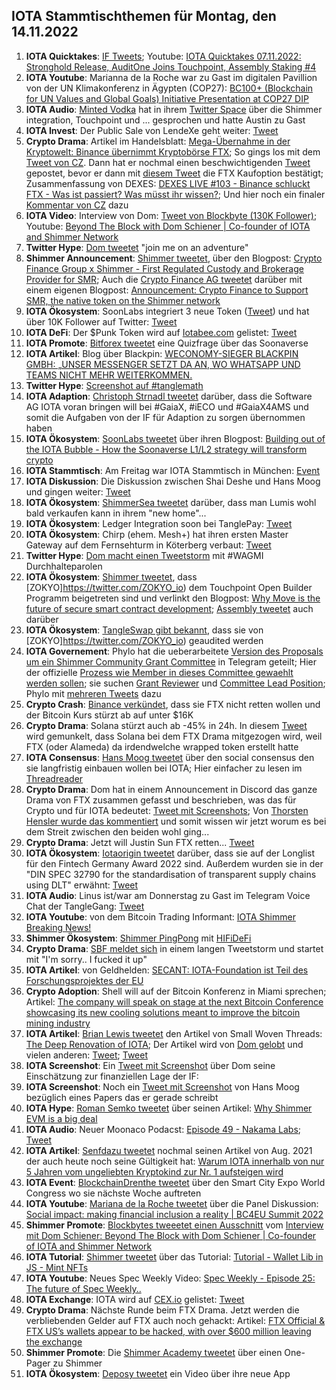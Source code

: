 ## IOTA Stammtischthemen für Montag, den 14.11.2022

1. **IOTA Quicktakes**: [IF Tweets](https://twitter.com/iota/status/1589558401608065026?s=20&t=p0b9tGAharZB0FUpZosxzw); Youtube: [IOTA Quicktakes 07.11.2022: Stronghold Release, AuditOne Joins Touchpoint, Assembly Staking #4](https://www.youtube.com/watch?v=c7OEFJJhMq8)
2. **IOTA Youtube**: Marianna de la Roche war zu Gast im digitalen Pavillion von der UN Klimakonferenz in Ägypten (COP27): [BC100+ (Blockchain for UN Values and Global Goals) Initiative Presentation at COP27 DIP](https://www.youtube.com/watch?v=wwC8FQ5-4ko&feature=youtu.be)
3. **IOTA Audio**: [Minted Vodka](https://twitter.com/MintedVodka) hat in ihrem [Twitter Space](https://twitter.com/MintedVodka/status/1589507616866435072?s=20&t=p0b9tGAharZB0FUpZosxzw) über die Shimmer integration, Touchpoint und ... gesprochen und hatte Austin zu Gast
4. **IOTA Invest**: Der Public Sale von LendeXe geht weiter: [Tweet](https://twitter.com/LendeXeFinance/status/1589963064782508033?s=20&t=p0b9tGAharZB0FUpZosxzw)
5. **Crypto Drama**: Artikel im Handelsblatt: [Mega-Übernahme in der Kryptowelt: Binance übernimmt Kryptobörse FTX](https://www.handelsblatt.com/finanzen/maerkte/devisen-rohstoffe/cyberdevisen-mega-uebernahme-in-der-kryptowelt-binance-uebernimmt-kryptoboerse-ftx/28796424.html); So gings los mit dem [Tweet von CZ](https://twitter.com/cz_binance/status/1589283421704290306?s=20&t=LMazQ1_FRgW98kVuA9_hTA). Dann hat er nochmal einen beschwichtigenden [Tweet](https://twitter.com/cz_binance/status/1589695556909424640?s=20&t=LMazQ1_FRgW98kVuA9_hTA) gepostet, bevor er dann mit [diesem Tweet](https://twitter.com/cz_binance/status/1590013613586411520?s=20&t=LMazQ1_FRgW98kVuA9_hTA) die FTX Kaufoption bestätigt; Zusammenfassung von DEXES: [DEXES LIVE #103 - Binance schluckt FTX - Was ist passiert? Was müsst ihr wissen?](https://www.youtube.com/watch?v=7hbpCHzIyeE); Und hier noch ein finaler [Kommentar von CZ](https://twitter.com/cz_binance/status/1590351182513729544) dazu
6. **IOTA Video**: Interview von Dom: [Tweet von Blockbyte (130K Follower)](https://twitter.com/blockbytescom/status/1590094298422599680?s=20&t=LWJP6SoT3jT2DOQon3d2pw); Youtube: [Beyond The Block with Dom Schiener | Co-founder of IOTA and Shimmer Network](https://www.youtube.com/watch?v=bEYphwsNHrc)
7. **Twitter Hype**: [Dom tweetet](https://twitter.com/DomSchiener/status/1590021649168224257?s=20&t=LWJP6SoT3jT2DOQon3d2pw) "join me on an adventure"
8. **Shimmer Announcement**: [Shimmer tweetet](https://twitter.com/shimmernet/status/1589981071164440576?s=20&t=LWJP6SoT3jT2DOQon3d2pw), über den Blogpost: [Crypto Finance Group x Shimmer - First Regulated Custody and Brokerage Provider for SMR](https://blog.shimmer.network/crypto-finance-group-x-shimmer/); Auch die [Crypto Finance AG tweetet](https://twitter.com/CryptoFinanceAG/status/1589984708372627456?s=20&t=LWJP6SoT3jT2DOQon3d2pw) darüber mit einem eigenen Blogpost: [Announcement: Crypto Finance to Support SMR, the native token on the Shimmer network](https://www.cryptofinance.ch/news-announcement-crypto-finance-to-support-smr/)
9. **IOTA Ökosystem**: SoonLabs integriert 3 neue Token ([Tweet](https://twitter.com/soon_labs/status/1589867504146714626?s=20&t=LMazQ1_FRgW98kVuA9_hTA)) und hat über 10K Follower auf Twitter: [Tweet](https://twitter.com/soon_labs/status/1590062864383234048?s=20&t=LWJP6SoT3jT2DOQon3d2pw)
10. **IOTA DeFi**: Der $Punk Token wird auf [Iotabee.com](iotabee.com) gelistet: [Tweet](https://twitter.com/IotaPunks_71/status/1589958448103333888?s=20&t=LWJP6SoT3jT2DOQon3d2pw)
11. **IOTA Promote**: [Bitforex tweetet](https://twitter.com/bitforexcom/status/1589890466840985600?s=20&t=LMazQ1_FRgW98kVuA9_hTA) eine Quizfrage über das Soonaverse
12. **IOTA Artikel**: Blog über Blackpin: [WECONOMY-SIEGER BLACKPIN GMBH: „UNSER MESSENGER SETZT DA AN, WO WHATSAPP UND TEAMS NICHT MEHR WEITERKOMMEN.](https://www.staufen.ag/weconomy-sieger-blackpin-gmbh-unser-messenger-setzt-da-an-wo-whatsapp-und-teams-nicht-mehr-weiterkommen/)
13. **Twitter Hype**: [Screenshot auf #tanglemath](https://twitter.com/Vrom14286662/status/1590058609635110912?s=20&t=LMazQ1_FRgW98kVuA9_hTA)
14. **IOTA Adaption**: [Christoph Strnadl tweetet](https://twitter.com/archimate/status/1589709369566171138?s=20&t=LfxtJc0nZf_lbBWe1Q4VIA) darüber, dass die Software AG IOTA voran bringen will bei #GaiaX, #iECO und #GaiaX4AMS und somit die Aufgaben von der IF für Adaption zu sorgen übernommen haben
15. **IOTA Ökosystem**: [SoonLabs tweetet](https://twitter.com/soon_labs/status/1590220780650254336?s=20&t=LfxtJc0nZf_lbBWe1Q4VIA) über ihren Blogpost: [Building out of the IOTA Bubble - How the Soonaverse L1/L2 strategy will transform crypto](https://soonlabs.medium.com/building-out-of-the-iota-bubble-2cafdb784017)
16. **IOTA Stammtisch**: Am Freitag war IOTA Stammtisch in München: [Event](https://www.meetup.com/de-DE/iota-muc/events/288654602/)
17. **IOTA Diskussion**: Die Diskussion zwischen Shai Deshe und Hans Moog und gingen weiter: [Tweet](https://twitter.com/DesheShai/status/1589888927535493121?s=20&t=NAAADsrshXZtTVsWcf25AQ)
18. **IOTA Ökosystem**: [ShimmerSea tweetet](https://twitter.com/ShimmerSeaDEX/status/1590245302942007296?t=xr6YXT7trmJvL6UjGtjRpA&s=19) darüber, dass man Lumis wohl bald verkaufen kann in ihrem "new home"...
19. **IOTA Ökosystem**: Ledger Integration soon bei TanglePay: [Tweet](https://twitter.com/tanglepaycom/status/1590266344578379777?s=20&t=LfxtJc0nZf_lbBWe1Q4VIA)
20. **IOTA Ökosystem**: Chirp (ehem. Mesh+) hat ihren ersten Master Gateway auf dem Fernsehturm in Köterberg verbaut: [Tweet](https://twitter.com/ChirpIoT/status/1590301171301814272?s=20&t=LfxtJc0nZf_lbBWe1Q4VIA)
21. **Twitter Hype**: [Dom macht einen Tweetstorm](https://twitter.com/DomSchiener/status/1590301949702066177?s=20&t=U1kJnwMYguwHcOuGjegOuA) mit #WAGMI Durchhalteparolen
22. **IOTA Ökosystem**: [Shimmer tweetet](https://twitter.com/shimmernet/status/1590343460581965824?s=20&t=LfxtJc0nZf_lbBWe1Q4VIA), dass [ZOKYO]https://twitter.com/ZOKYO_io) dem Touchpoint Open Builder Programm beigetreten sind und verlinkt den Blogpost: [Why Move is the future of secure smart contract development](https://medium.com/@zokyo.io/why-move-is-the-future-of-secure-smart-contract-development-7a219e37e00b); [Assembly tweetet](https://twitter.com/assembly_net/status/1590346473631367169?s=20&t=FC-JZbNlO23qtF57H72ZPQ) auch darüber
23. **IOTA Ökosystem**: [TangleSwap gibt bekannt](https://twitter.com/TangleSwapE/status/1590346780809760773?s=20&t=bZSkL1p0jFcq4aBp1oYf7w), dass sie von [ZOKYO]https://twitter.com/ZOKYO_io) geaudited werden
24. **IOTA Governement**: Phylo hat die ueberarbeitete [Version des Proposals um ein Shimmer Community Grant Committee](https://govern.iota.org/t/shimmer-community-grant-committee-version-2/1437) in Telegram geteilt; Hier der offizielle [Prozess wie Member in dieses Committee gewaehlt werden sollen](https://govern.iota.org/t/community-grant-committee-selection-proccess-specification/1436); sie suchen [Grant Reviewer](https://govern.iota.org/c/shimmer-governance-proposals/community-treasury-grant-reviewer-applications/58) und [Committee Lead Position](https://govern.iota.org/c/shimmer-governance-proposals/shimmer-community-treasury-coommittee-lead-appli/59); Phylo mit [mehreren Tweets](https://twitter.com/PhyloIota/status/1590696939003449345?s=20&t=1lk0e9rVz224tYbGOq388A) dazu
25. **Crypto Crash**: [Binance verkündet](https://twitter.com/binance/status/1590449161069268992?s=20&t=0XQC_uGj-H0V6kUYaF_gjA), dass sie FTX nicht retten wollen und der Bitcoin Kurs stürzt ab auf unter $16K
26. **Crypto Drama**: Solana stürzt auch ab -45% in 24h. In diesem [Tweet](https://twitter.com/weremeow/status/1590461628864397312?s=20&t=-_V6_lM9N4X_c8cEMzo2Jw) wird gemunkelt, dass Solana bei dem FTX Drama mitgezogen wird, weil FTX (oder Alameda) da irdendwelche wrapped token erstellt hatte 
27. **IOTA Consensus**: [Hans Moog tweetet](https://twitter.com/hus_qy/status/1590476404776669185?s=20&t=-_V6_lM9N4X_c8cEMzo2Jw) über den social consensus den sie langfristig einbauen wollen bei IOTA; Hier einfacher zu lesen im [Threadreader](https://threadreaderapp.com/thread/1590476404776669185.html)
28. **Crypto Drama**: Dom hat in einem Announcement in Discord das ganze Drama von FTX zusammen gefasst und beschrieben, was das für Crypto und für IOTA bedeutet: [Tweet mit Screenshots](https://twitter.com/Vrom14286662/status/1590594305424773120?s=20&t=-_V6_lM9N4X_c8cEMzo2Jw); Von [Thorsten Hensler wurde das kommentiert](https://twitter.com/theissler/status/1590662594863706112?s=20&t=9-taEyMbtVtLbeIe_UtQJg) und somit wissen wir jetzt worum es bei dem Streit zwischen den beiden wohl ging...
29. **Crypto Drama**: Jetzt will Justin Sun FTX retten... [Tweet](https://twitter.com/justinsuntron/status/1590585495649923073?s=20&t=I49vTYAaUoV7S87ecHY4Ag)
30. **IOTA Ökosystem**: [Iotaorigin tweetet](https://twitter.com/origin_iota/status/1590649848084123649?s=20&t=EK17upg2HF3W2CL5Oa7HJg) darüber, dass sie auf der Longlist für den Fintech Germany Award 2022 sind. Außerdem wurden sie in der "DIN SPEC 32790 for the standardisation of transparent supply chains using DLT" erwähnt: [Tweet](https://twitter.com/origin_iota/status/1586019756603502592?s=20&t=VH-xejQH9C6Jzdy55ncZVQ)
31. **IOTA Audio**: Linus ist/war am Donnerstag zu Gast im Telegram Voice Chat der TangleGang: [Tweet](https://twitter.com/GangTangleTalk/status/1590676739260547072?s=20&t=EK17upg2HF3W2CL5Oa7HJg)
32. **IOTA Youtube**: von dem Bitcoin Trading Informant: [IOTA Shimmer Breaking News!](https://www.youtube.com/watch?v=QbQ-2zXBQRY)
33. **Shimmer Ökosystem**: [Shimmer PingPong](https://twitter.com/shimmernet/status/1590702703310577664?s=20&t=1lk0e9rVz224tYbGOq388A) mit [HIFiDeFi](https://twitter.com/HiFiDeFi)
34. **Crypto Drama**: [SBF meldet sich](https://twitter.com/SBF_FTX/status/1590709166515310593?s=20&t=v0--ZgkLVSNmaXWUafcwWw) in einem langen Tweetstorm und startet mit "I'm sorry.. I fucked it up"
35. **IOTA Artikel**: von Geldhelden: [SECANT: IOTA-Foundation ist Teil des Forschungsprojektes der EU](https://geldhelden.org/secant-iota-foundation-ist-teil-des-forschungsprojektes-der-eu/?cn-reloaded=1)
36. **Crypto Adoption**: Shell will auf der Bitcoin Konferenz in Miami sprechen; Artikel: [The company will speak on stage at the next Bitcoin Conference showcasing its new cooling solutions meant to improve the bitcoin mining industry](https://bitcoinmagazine.com/business/shell-signs-two-year-sponsorship-with-bitcoin-magazine)
37. **IOTA Artikel**: [Brian Lewis tweetet](https://twitter.com/BrianLewisMDMPH/status/1590751944033079296?s=20&t=9-taEyMbtVtLbeIe_UtQJg) den Artikel von Small Woven Threads: [The Deep Renovation of IOTA](https://smallwoventhreads.medium.com/the-deep-renovation-of-iota-696a87b1ad1a); Der Artikel wird von [Dom gelobt](https://twitter.com/DomSchiener/status/1590767153044938752?s=20&t=IEpn0uCZMzlI1sc2GWIFMA) und vielen anderen: [Tweet](https://twitter.com/gregmart/status/1590799382567620608?s=20&t=IEpn0uCZMzlI1sc2GWIFMA); [Tweet](https://twitter.com/HolgerKoether/status/1591015725426421760?s=20&t=m6EuBHcuBM4d9rfSYYOf2w)
38. **IOTA Screenshot**: Ein [Tweet mit Screenshot](https://twitter.com/Vrom14286662/status/1590755673524305920?s=20&t=9-taEyMbtVtLbeIe_UtQJg) über Dom seine Einschätzung zur finanziellen Lage der IF: 
39. **IOTA Screenshot**: Noch ein [Tweet mit Screenshot](https://twitter.com/Vrom14286662/status/1590756598632153089?s=20&t=9-taEyMbtVtLbeIe_UtQJg) von Hans Moog bezüglich eines Papers das er gerade schreibt
40. **IOTA Hype**: [Roman Semko tweetet](https://twitter.com/romansemko/status/1590696695284740098?s=20&t=3eauqCi3GmbgyMB2DCCswA) über seinen Artikel: [Why Shimmer EVM is a big deal](https://romansemko.medium.com/why-shimmer-evm-is-a-big-deal-af71d8a6aa12)
41. **IOTA Audio**: Neuer Moonaco Podacst: [Episode 49 - Nakama Labs](https://open.spotify.com/episode/0HbXeBYbpa3IInNaROsDOa?si=KXxQBnRBRRiZLRsRibgzmw&nd=1); [Tweet](https://twitter.com/MoonacoPodcast/status/1590663914953416709?s=20&t=3eauqCi3GmbgyMB2DCCswA)
42. **IOTA Artikel**: [Senfdazu tweetet](https://twitter.com/SenfdaTzu/status/1590628327278055424?s=20&t=IEpn0uCZMzlI1sc2GWIFMA) nochmal seinen Artikel von Aug. 2021 der auch heute noch seine Gültigkeit hat: [Warum IOTA innerhalb von nur 5 Jahren vom ungeliebten Kryptokind zur Nr. 1 aufsteigen wird](https://medium.com/@SenfdaTzu/warum-iota-innerhalb-von-nur-5-jahren-vom-ungeliebten-kryptokind-zur-nr-1-aufsteigen-wird-b8509ccc854d)
43. **IOTA Event**: [BlockchainDrenthe tweetet](https://twitter.com/BclDrenthe/status/1590833212531806208?s=20&t=IEpn0uCZMzlI1sc2GWIFMA) über den Smart City Expo World Congress wo sie nächste Woche auftreten
44. **IOTA Youtube**: [Mariana de la Roche tweetet](https://twitter.com/Marianadlrw/status/1590971695590166528?s=20&t=IEpn0uCZMzlI1sc2GWIFMA) über die Panel Diskussion: [Social impact: making financial inclusion a reality | BC4EU Summit 2022](https://www.youtube.com/watch?v=23ZxDNVX9rg)
45. **Shimmer Promote**: [Blockbytes tweeetet einen Ausschnitt](https://twitter.com/blockbytescom/status/1590403826691248130?s=20&t=m6EuBHcuBM4d9rfSYYOf2w) vom [Interview mit Dom Schiener: Beyond The Block with Dom Schiener | Co-founder of IOTA and Shimmer Network](https://www.youtube.com/watch?v=bEYphwsNHrc)
46. **IOTA Tutorial**: [Shimmer tweetet](https://twitter.com/shimmernet/status/1590977636490248194?s=20&t=Px_VYaKlFPoMSVUJrfMZvA) über das Tutorial: [Tutorial - Wallet Lib in JS - Mint NFTs](https://www.youtube.com/watch?v=amActLy9at4)
47. **IOTA Youtube**: Neues Spec Weekly Video: [Spec Weekly - Episode 25: The future of Spec Weekly..](https://www.youtube.com/watch?v=f2qU4xVyS_E)
48. **IOTA Exchange**: IOTA wird auf [CEX.io](https://cex.io/) gelistet: [Tweet](https://twitter.com/cex_io/status/1591083342866399232?s=20&t=zaVl__NNRVdSoxvqYd2Y9w)
49. **Crypto Drama**: Nächste Runde beim FTX Drama. Jetzt werden die verbliebenden Gelder auf FTX auch noch gehackt: Artikel: [FTX Official & FTX US’s wallets appear to be hacked, with over $600 million leaving the exchange](https://unusualwhales.com/news/ftx-official-ftx-uss-wallets-appear-to-be-hacked-with-over-600-million-leaving-the-exchange)
50. **Shimmer Promote**: Die [Shimmer Academy tweetet](https://twitter.com/shimmer_academy/status/1590413377188560896?s=20&t=zaVl__NNRVdSoxvqYd2Y9w) über einen One-Pager zu Shimmer
51. **IOTA Ökosystem**: [Deposy tweetet](https://twitter.com/deposyproject/status/1591084733408358403?s=20&t=zaVl__NNRVdSoxvqYd2Y9w) ein Video über ihre neue App





